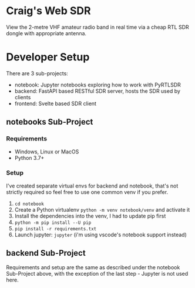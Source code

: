 # Craig's Web SDR

View the 2-metre VHF amateur radio band in real time via a cheap RTL SDR
dongle with appropriate antenna.

# Developer Setup

There are 3 sub-projects:

* notebook: Jupyter notebooks exploring how to work with PyRTLSDR
* backend: FastAPI based RESTful SDR server, hosts the SDR used by clients
* frontend: Svelte based SDR client

## notebooks Sub-Project

### Requirements

* Windows, Linux or MacOS
* Python 3.7+

### Setup

I've created separate virtual envs for backend and notebook, that's not
strictly required so feel free to use one common venv if you prefer.

1. `cd notebook`
1. Create a Python virtualenv `python -m venv notebook/venv` and activate it
1. Install the dependencies into the venv, I had to update pip first
  1. `python -m pip install --U pip`
  1. `pip install -r requirements.txt`
1. Launch jupyter: `jupyter` (i'm using vscode's notebook support instead)

## backend Sub-Project

Requirements and setup are the same as described under the notebook Sub-Project
above, with the exception of the last step - Jupyter is not used here.
